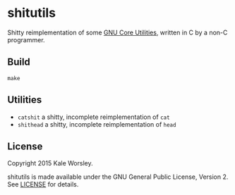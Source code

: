 # shitutils

Shitty reimplementation of some [GNU Core Utilities](https://www.gnu.org/software/coreutils/), written in C by a non-C programmer.

## Build

`make`

## Utilities

- `catshit` a shitty, incomplete reimplementation of `cat`
- `shithead` a shitty, incomplete reimplementation of `head`

## License

Copyright 2015 Kale Worsley.

shitutils is made available under the GNU General Public License, Version 2. See [LICENSE](LICENSE) for details.
